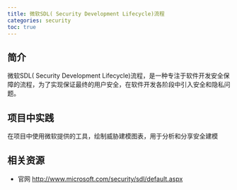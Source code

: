 ```yaml
---
title: 微软SDL( Security Development Lifecycle)流程
categories: security
toc: true
---
```


## 简介
微软SDL( Security Development Lifecycle)流程，是一种专注于软件开发安全保障的流程，为了实现保证最终的用户安全，在软件开发各阶段中引入安全和隐私问题。

## 项目中实践

在项目中使用微软提供的工具，绘制威胁建模图表，用于分析和分享安全建模

## 相关资源

- 官网 http://www.microsoft.com/security/sdl/default.aspx 

